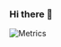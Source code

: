### Hi there 👋

<!--
**auax/auax** is a ✨ _special_ ✨ repository because its `README.md` (this file) appears on your GitHub profile.

Here are some ideas to get you started:

- 🔭 I’m currently working on ...
- 🌱 I’m currently learning ...
- 👯 I’m looking to collaborate on ...
- 🤔 I’m looking for help with ...
- 💬 Ask me about ...
- 📫 How to reach me: ...
- 😄 Pronouns: ...
- ⚡ Fun fact: ...
-->
![Metrics](https://metrics.lecoq.io/Auax?template=classic&isocalendar=1&languages=1&introduction=1&lines=1&achievements=1&isocalendar.duration=half-year&languages.limit=8&languages.colors=github&languages.threshold=0%25&introduction.title=true&achievements.threshold=C&achievements.secrets=true&achievements.limit=0&config.timezone=Europe%2FParis)

